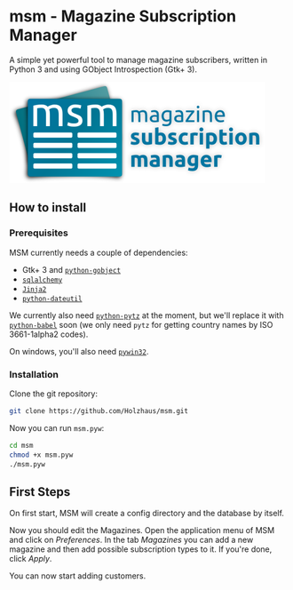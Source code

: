 # msm - Magazine Subscription Manager

A simple yet powerful tool to manage magazine subscribers, written in Python 3 and using GObject Introspection (Gtk+ 3).

![MSM logo](data/images/msm_logo.png)

## How to install

### Prerequisites

MSM currently needs a couple of dependencies:
- Gtk+ 3 and [`python-gobject`](https://wiki.gnome.org/action/show/Projects/PyGObject)
- [`sqlalchemy`](http://www.sqlalchemy.org/)
- [`Jinja2`](http://jinja.pocoo.org/)
- [`python-dateutil`](https://labix.org/python-dateutil)

We currently also need [`python-pytz`](http://pytz.sourceforge.net/) at the moment, but we'll replace it with [`python-babel`](http://babel.pocoo.org/) soon (we only need `pytz` for getting country names by ISO 3661-1alpha2 codes).

On windows, you'll also need [`pywin32`](sourceforge.net/projects/pywin32/).

### Installation

Clone the git repository:

```bash
git clone https://github.com/Holzhaus/msm.git
```

Now you can run `msm.pyw`:
```bash
cd msm
chmod +x msm.pyw
./msm.pyw
```

## First Steps

On first start, MSM will create a config directory and the database by itself.

Now you should edit the Magazines. Open the application menu of MSM and click on *Preferences*. In the tab *Magazines* you can add a new magazine and then add possible subscription types to it. If you're done, click *Apply*.

You can now start adding customers.
